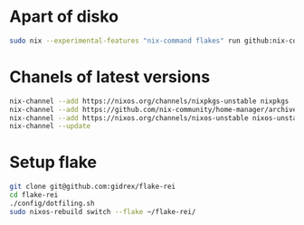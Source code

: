 # Apart of disko
```sh
sudo nix --experimental-features "nix-command flakes" run github:nix-community/disko -- --mode disko /tmp/disk-config.nix
```

# Chanels of latest versions
```sh
nix-channel --add https://nixos.org/channels/nixpkgs-unstable nixpkgs
nix-channel --add https://github.com/nix-community/home-manager/archive/master.tar.gz home-manager
nix-channel --add https://nixos.org/channels/nixos-unstable nixos-unstable
nix-channel --update
```

# Setup flake
```sh
git clone git@github.com:gidrex/flake-rei
cd flake-rei
./config/dotfiling.sh
sudo nixos-rebuild switch --flake ~/flake-rei/
```
